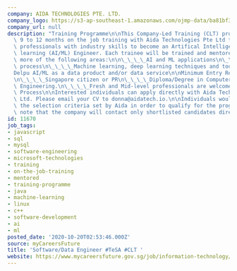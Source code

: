 ```yaml
---
company: AIDA TECHNOLOGIES PTE. LTD.
company_logo: https://s3-ap-southeast-1.amazonaws.com/ojmp-data/ba81bf34985a65b90ed4738125d49987/aida-technologies.png
company_url: null
description: "Training Programme\n\nThis Company-Led Training (CLT) programme is a\
  \ 9 to 12 months on the job training with Aida Technologies Pte Ltd to equip fresh\
  \ professionals with industry skills to become an Artifical Intelligence / Machine\
  \ learning (AI/ML) Engineer. Each trainee will be trained and mentored in one or\
  \ more of the following areas:\n\n\_\_\_\_AI and ML applications\n\_\_\_\_Data Management\
  \ process\n\_\_\_\_Machine learning, deep learning techniques and tools\n\_\_\_\_\
  Delpu AI/ML as a data product and/or data service\n\nMinimum Entry Requirements\n\
  \n\_\_\_\_Singapore citizen or PR\n\_\_\_\_Diploma/Degree in Computer Science or\
  \ Engineering.\n\_\_\_\_Fresh and Mid-level professionals are welcome\n\nApplication\
  \ Process\n\nInterested individuals can apply directly with Aida Technologies Pte\
  \ Ltd. Please email your CV to donna@aidatech.io.\n\nIndividuals would need to meet\
  \ the selection criteria set by Aida in order to qualify for the programme\n\n*Please\
  \ note that the company will contact only shortlisted candidates directly.\n\n\n"
id: 11670
job_tags:
- javascript
- sql
- mysql
- software-engineering
- microsoft-technologies
- training
- on-the-job-training
- mentored
- training-programme
- java
- machine-learning
- linux
- c++
- software-development
- ai
- ml
posted_date: '2020-10-20T02:53:46.000Z'
source: myCareersFuture
title: 'Software/Data Engineer #TeSA #CLT '
website: https://www.mycareersfuture.gov.sg/job/information-technology/softwaredata-engineer-tesa-clt-aida-technologies-ade83f25a75268436eee372f12e53bf2
---
```

